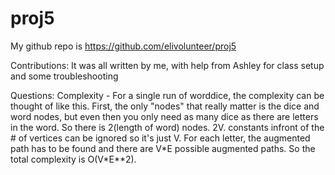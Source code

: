 # proj5

My github repo is https://github.com/elivolunteer/proj5

Contributions:
It was all written by me, with help from Ashley for class setup and some troubleshooting

Questions:
Complexity - For a single run of worddice, the complexity can be thought of like this. First, the only "nodes" that really matter is the dice and word nodes, but even then you only need as many dice as there are letters in the word. So there is 2(length of word) nodes. 2V. constants infront of the # of vertices can be ignored so it's just V. For each letter, the augmented path has to be found and there are V*E possible augmented paths. So the total complexity is O(V\*E\*\*2).
